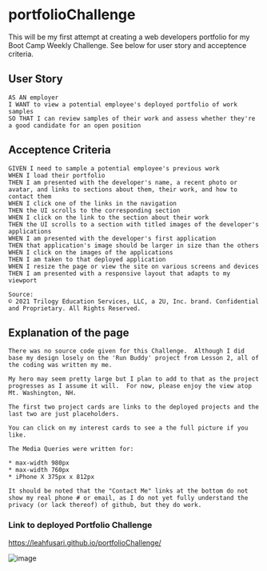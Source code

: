 # portfolioChallenge
This will be my first attempt at creating a web developers portfolio for my Boot Camp Weekly Challenge.  See below for user story and acceptence criteria.


## User Story

```
AS AN employer
I WANT to view a potential employee's deployed portfolio of work samples
SO THAT I can review samples of their work and assess whether they're a good candidate for an open position
```
## Acceptence Criteria
```
GIVEN I need to sample a potential employee's previous work
WHEN I load their portfolio
THEN I am presented with the developer's name, a recent photo or avatar, and links to sections about them, their work, and how to contact them
WHEN I click one of the links in the navigation
THEN the UI scrolls to the corresponding section
WHEN I click on the link to the section about their work
THEN the UI scrolls to a section with titled images of the developer's applications
WHEN I am presented with the developer's first application
THEN that application's image should be larger in size than the others
WHEN I click on the images of the applications
THEN I am taken to that deployed application
WHEN I resize the page or view the site on various screens and devices
THEN I am presented with a responsive layout that adapts to my viewport

Source:
© 2021 Trilogy Education Services, LLC, a 2U, Inc. brand. Confidential and Proprietary. All Rights Reserved.
```

## Explanation of the page
```
There was no source code given for this Challenge.  Although I did base my design losely on the 'Run Buddy' project from Lesson 2, all of the coding was written my me.

My hero may seem pretty large but I plan to add to that as the project progresses as I assume it will.  For now, please enjoy the view atop Mt. Washington, NH.

The first two project cards are links to the deployed projects and the last two are just placeholders.

You can click on my interest cards to see a the full picture if you like.

The Media Queries were written for:

* max-width 980px
* max-width 760px
* iPhone X 375px x 812px

It should be noted that the "Contact Me" links at the bottom do not show my real phone # or email, as I do not yet fully understand the privacy (or lack thereof) of github, but they do work.
```
### Link to deployed Portfolio Challenge

https://leahfusari.github.io/portfolioChallenge/

![image](https://user-images.githubusercontent.com/87339742/136713424-400182b3-de56-4e93-8c4a-c7c02f655658.png)